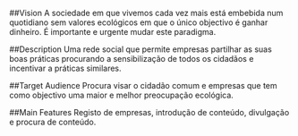 ##Vision
A sociedade em que vivemos cada vez mais está embebida num quotidiano sem valores ecológicos em que o único objectivo é ganhar dinheiro. É importante e urgente mudar este paradigma.

##Description
Uma rede social que permite empresas partilhar as suas boas práticas procurando a sensibilização de todos os cidadãos e incentivar a práticas similares.

##Target Audience
Procura visar o cidadão comum e empresas que tem como objectivo uma maior e melhor preocupação ecológica.

##Main Features
Registo de empresas, introdução de conteúdo, divulgação e procura de conteúdo.

